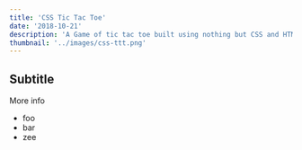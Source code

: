 ```yaml
---
title: 'CSS Tic Tac Toe'
date: '2018-10-21'
description: 'A Game of tic tac toe built using nothing but CSS and HTML, 2 player or against a computer!'
thumbnail: '../images/css-ttt.png'
---
```


## Subtitle

More info

- foo
- bar
- zee
